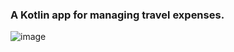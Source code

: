 ### A Kotlin app for managing travel expenses.

![image](https://github.com/FabTrindade/dsmeta/assets/96549725/295ea401-fb0c-4116-8c3b-1ab77e518b54)

